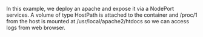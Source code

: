 In this example, we deploy an apache and expose it via a NodePort services.
A volume of type HostPath is attached to the container and /proc/1 from the host is mounted at /usr/local/apache2/htdocs so we can access logs from web browser.
